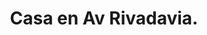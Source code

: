 ---
image: '/imgV/V/V av rivadavia.png'
title: 'Casa en Av Rivadavia.'
location: 'San Miguel del Monte'
price: '$$$'
ambientes: '3 Ambientes'
banios: '1 Baño'
habitaciones: '2 Habitaciones'
info: 'Cuenta con Galeria, Living, Cocina comedor, Baño y 2 Habitaciones; Con 64 mts 2 cubiertos.'
---